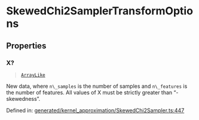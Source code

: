 # SkewedChi2SamplerTransformOptions

## Properties

### X?

> [`ArrayLike`](../types/ArrayLike.md)

New data, where `n\_samples` is the number of samples and `n\_features` is the number of features. All values of X must be strictly greater than “-skewedness”.

Defined in:  [generated/kernel\_approximation/SkewedChi2Sampler.ts:447](https://github.com/transitive-bullshit/scikit-learn-ts/blob/122b3c0/packages/sklearn/src/generated/kernel_approximation/SkewedChi2Sampler.ts#L447)
